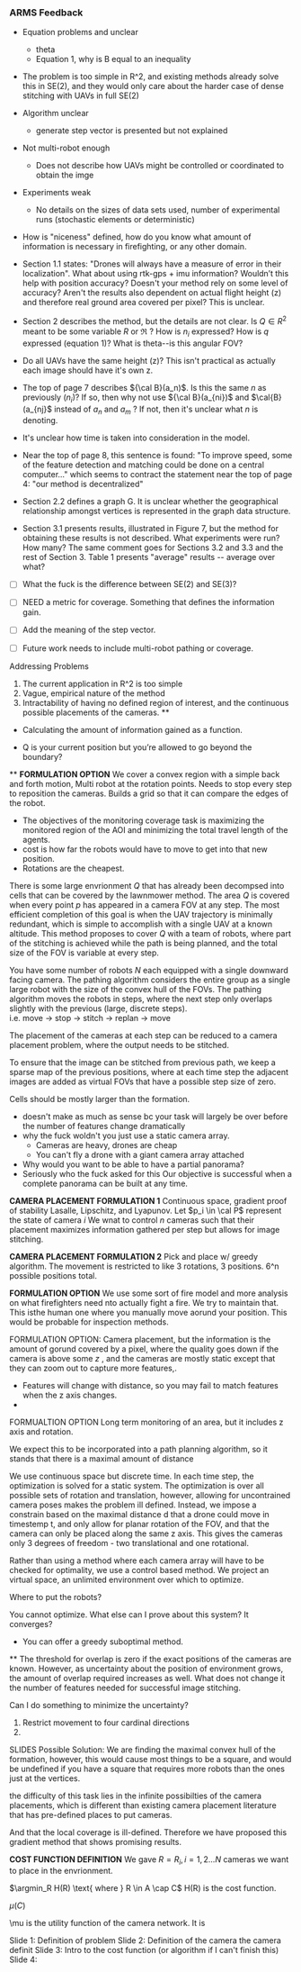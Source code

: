 ### ARMS Feedback
- Equation problems and unclear
	- theta
	- Equation 1, why is B equal to an inequality
- The problem is too simple in R^2, and existing methods already solve this in SE(2), and they would only care about the harder case of dense stitching with UAVs in full SE(2)
- Algorithm unclear
	- generate step vector is presented but not explained
- Not multi-robot enough
	- Does not describe how UAVs might be controlled or coordinated to obtain the imge
- Experiments weak
	- No details on the sizes of data sets used, number of experimental runs (stochastic elements or deterministic)
- How is "niceness" defined, how do you know what amount of information is necessary in firefighting, or any other domain.
- Section 1.1 states: "Drones will always have a measure of error in their localization". What about using rtk-gps + imu information? Wouldn’t this help with position accuracy? Doesn't your method rely on some level of accuracy? Aren't the results also dependent on actual flight height (z) and therefore real ground area covered per pixel? This is unclear.

- Section 2 describes the method, but the details are not clear. Is $Q \in R^2$ meant to be some variable $R$ or $\Re$ ? How is $n_i$ expressed? How is $q$ expressed (equation 1)? What is theta--is this angular FOV?

- Do all UAVs have the same height (z)? This isn't practical as actually each image should have it's own z.

- The top of page 7 describes ${\cal B}(a_n)$. Is this the same $n$ as previously ($n_i$)? If so, then why not use ${\cal B}(a_{ni})$ and $\cal{B}(a_{nj}$ instead of $a_n$ and $a_m$ ? If not, then it's unclear what $n$ is denoting.

* It's unclear how time is taken into consideration in the model.

* Near the top of page 8, this sentence is found: "To improve speed, some of the feature detection and matching could be done on a central computer..." which seems to contract the statement near the top of page 4: "our method is decentralized"

* Section 2.2 defines a graph G. It is unclear whether the geographical relationship amongst vertices is represented in the graph data structure.

* Section 3.1 presents results, illustrated in Figure 7, but the method for obtaining these results is not described. What experiments were run? How many? The same comment goes for Sections 3.2 and 3.3 and the rest of Section 3. Table 1 presents "average" results -- average over what?

- [ ] What the fuck is the difference between SE(2) and SE(3)?
- [ ] NEED a metric for coverage. Something that defines the information gain. 
- [ ] Add the meaning of the step vector.
- [ ] Future work needs to include multi-robot pathing or coverage.



Addressing Problems
1. The current application in R^2 is too simple
2. Vague, empirical nature of the method
3. Intractability of having no defined region of interest, and the continuous possible placements of the cameras.
**

-   Calculating the amount of information gained as a function. 
    
-   Q is your current position but you’re allowed to go beyond the boundary?
    

**
**FORMULATION OPTION** 
We cover a convex region with a simple back and forth motion, 
Multi robot at the rotation points.
Needs to stop every step to reposition the cameras.
Builds a grid so that it can compare the edges of the robot. 
- The objectives of the monitoring coverage task is maximizing the monitored region of the AOI and minimizing the total travel length of the agents. 
- cost is how far the robots would have to move to get into that new position.
- Rotations are the cheapest. 

There is some large envrionment $Q$ that has already been decompsed into cells that can be covered by the lawnmower method. The area $Q$ is covered when every point $p$ has appeared in a camera FOV at any step. The most efficient completion of this goal is when the UAV trajectory is minimally redundant, which is simple to accomplish with a single UAV at a known altitude. This method proposes to cover $Q$ with a team of robots, where part of the stitching is achieved while the path is being planned, and the total size of the FOV is variable at every step.

You have some number of robots $N$ each equipped with a single downward facing camera. The pathing algorithm considers the entire group as a single large robot with the size of the convex hull of the FOVs. The pathing algorithm moves the robots in steps, where the next step only overlaps slightly with the previous (large, discrete steps).  
i.e. move -> stop -> stitch -> replan -> move

The placement of the cameras at each step can be reduced to a camera placement problem, where the output needs to be stitched. 

To ensure that the image can be stitched from previous path, we keep a sparse map of the previous positions, where at each time step the adjacent images are added as virtual FOVs that have a possible step size of zero. 


Cells should be mostly larger than the formation. 
* doesn't make as much as sense bc your task will largely be over before the number of features change dramatically
* why the fuck woldn't you just use a static camera array. 
	* Cameras are heavy, drones are cheap
	* You can't fly a drone with a giant camera array attached
* Why would you want to be able to have a partial panorama? 
* Seriously who the fuck asked for this
Our objective is successful when a complete panorama can be built at any time. 

**CAMERA PLACEMENT FORMULATION 1**
Continuous space, gradient proof of stability
Lasalle, Lipschitz, and Lyapunov.
Let $p_i \in \cal P$ represent the state of camera $i$
We wnat to control $n$ cameras such that their placement maximizes information gathered per step but allows for image stitching. 
 
**CAMERA PLACEMENT FORMULATION 2**
Pick and place w/ greedy algorithm. 
The movement is restricted to like 3 rotations, 3 positions. 6^n possible positions total. 

**FORMULATION OPTION**
We use some sort of fire model and more analysis on what firefighters need nto actually fight a fire. We try to maintain that. This isthe human one where you manually move aorund your position. This would be probable for inspection methods. 

FORMULATION OPTION: 
Camera placement, but the information is the amount of gorund covered by a pixel, where the quality goes down if the camera is above some $z$ , and the cameras are mostly static except that they can zoom out to capture more features,. 
- Features will change with distance, so you may fail to match features when the z axis changes. 
- 


FORMUALTION OPTION
Long term monitoring of an area, but it includes z axis and rotation. 


We expect this to be incorporated into a path planning algorithm, so it stands that there is a maximal amount of distance

We use continuous space but discrete time. In each time step, the optimization is solved for a static system. The optimization is over all possible sets of rotation and translation, however, allowing for uncontrained camera poses makes the problem ill defined. Instead, we impose a constrain based on the maximal distance d that a drone could move in timestemp t, and only allow for planar rotation of the FOV, and that the camera can only be placed along the same z axis. This gives the cameras only  3 degrees of freedom - two translational and one rotational.

Rather than using a method where each camera array will have to be checked for optimality, we use a control based method. We project an virtual space, an unlimited environment over which to optimize. 

Where to put the robots?

You cannot optimize. What else can I prove about this system? It converges? 
- You can offer a greedy suboptimal method.

** The threshold for overlap is zero if the exact positions of the cameras are known. However, as uncertainty about the position of environment grows, the amount of overlap required increases as well. What does not change it the number of features needed for successful image stitching. 


Can I do something to minimize the uncertainty? 
1. Restrict movement to four cardinal directions
2. 


SLIDES
Possible Solution: We are finding the maximal convex hull of the formation, however, this would cause most things to be a square, and would be undefined if you have a square that requires more robots than the ones just at the vertices.


the difficulty of this task lies in the infinite possibilties of the camera placements, which is different than existing camera placement literature that has pre-defined places to put cameras. 

And that the local coverage is ill-defined. 
Therefore we have proposed this gradient method that shows promising results. 

**COST FUNCTION DEFINITION**
We gave $R = R_i, i = 1, 2...N$ cameras we want to place in the envrionment.


$\argmin_R  H(R) \text{ where } R \in A \cap C$ 
H(R) is the cost function. 

$\mu(C)$ 

\mu is the utility function of the camera network. It is 


Slide 1: Definition of  problem
Slide 2: Definition of the camera the camera definit
Slide 3: Intro to the cost function (or algorithm if I can't finish this)
Slide 4: 




